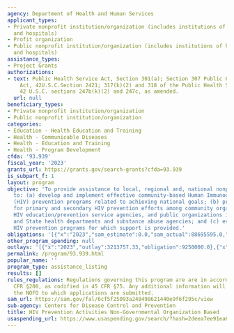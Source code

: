 ```yaml
---
agency: Department of Health and Human Services
applicant_types:
- Private nonprofit institution/organization (includes institutions of higher education
  and hospitals)
- Profit organization
- Public nonprofit institution/organization (includes institutions of higher education
  and hospitals)
assistance_types:
- Project Grants
authorizations:
- text: Public Health Service Act, Section 301(a); Section 307 Public Health Service
    Act, 42U.S.C.Section 2421; 317(k)(2) and 318 of the Public Health Services Act,
    42 U.S.C. sections 247b(k)(2) and 247c, as amended.
  url: null
beneficiary_types:
- Private nonprofit institution/organization
- Public nonprofit institution/organization
categories:
- Education - Health Education and Training
- Health - Communicable Diseases
- Health - Education and Training
- Health - Program Development
cfda: '93.939'
fiscal_year: '2023'
grants_url: https://grants.gov/search-grants?cfda=93.939
is_subpart_f: 1
layout: program
objective: 'To provide assistance to local, regional and, national nonprofit organizations
  to: (a) develop and implement effective community-based Human Immunodeficiency Virus
  (HIV) prevention programs related to achieving national goals; (b) promote coordination
  for primary and secondary HIV prevention efforts among community organizations,
  HIV education/prevention service agencies, and public organizations including local
  and State health departments and substance abuse agencies; and (c) evaluate the
  HIV prevention programs for which support is provided.'
obligations: '[{"x":"2023","sam_estimate":0.0,"sam_actual":88695595.0,"usa_spending_actual":85594879.3},{"x":"2024","sam_estimate":0.0,"sam_actual":90077581.0,"usa_spending_actual":90797387.01},{"x":"2025","sam_estimate":0.0,"sam_actual":86451868.0,"usa_spending_actual":0.0}]'
other_program_spending: null
outlays: '[{"x":"2023","outlay":3213757.33,"obligation":9250000.0},{"x":"2024","outlay":329227.37,"obligation":18081586.0},{"x":"2025","outlay":0.0,"obligation":0.0}]'
permalink: /program/93.939.html
popular_name: ''
program_type: assistance_listing
results: []
rules_regulations: Regulations governing this program are are in accordance with 2
  CFR §200, as codified in 45 CFR §75. Any additional information will be found in
  the NOFO to which applications are submitted.
sam_url: https://sam.gov/fal/6cf5f25093a248498621440e9f6f295c/view
sub-agency: Centers for Disease Control and Prevention
title: HIV Prevention Activities Non-Governmental Organization Based
usaspending_url: https://www.usaspending.gov/search/?hash=2deea7ee91ea6b02b99e705fc8dbce62
---
```


